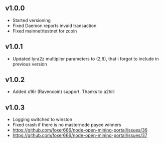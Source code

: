 ## v1.0.0
* Started versioning
* Fixed Daemon reports invaid transaction
* Fixed mainnet\testnet for zcoin

## v1.0.1
* Updated lyra2z multiplier parameters to (2,8), that i forgot to include in previous version

## v1.0.2

* Added x16r (Ravencoin) support. Thanks to a2hill

## v1.0.3
* Logging switched to winston
* Fixed crash if there is no masternode payee winners
* https://github.com/foxer666/node-open-mining-portal/issues/36
* https://github.com/foxer666/node-open-mining-portal/issues/37
